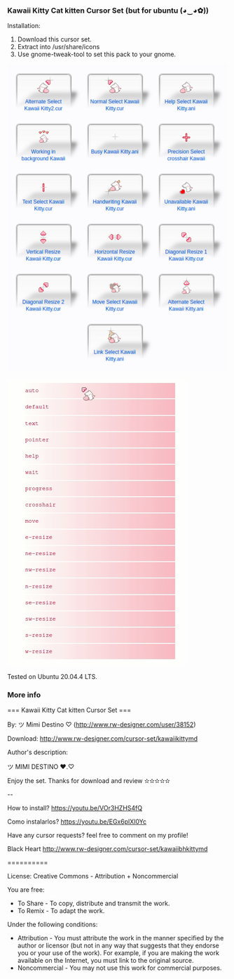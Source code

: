 ### Kawaii Kitty Cat kitten Cursor Set (but for ubuntu (◕‿◕✿))

Installation:
1. Download this cursor set.
2. Extract into /usr/share/icons
3. Use gnome-tweak-tool to set this pack to your gnome.

![icons demo](./icons-preview.png)

![icons gif demo](./demo.gif)

Tested on Ubuntu 20.04.4 LTS.


### More info
﻿=== Kawaii Kitty Cat kitten Cursor Set ===

By: ツ Mimi Destino ♡ (http://www.rw-designer.com/user/38152)

Download: http://www.rw-designer.com/cursor-set/kawaiikittymd

Author's description:

  
  
ツ MIMI DESTINO ♥.♡

Enjoy the set.
Thanks for download and review ✫✫✫✫✫

--

How to install? 
https://youtu.be/VOr3HZHS4fQ

Como instalarlos?
https://youtu.be/EGx6plXI0Yc

Have any cursor requests? feel free to comment on my profile!

Black Heart
http://www.rw-designer.com/cursor-set/kawaiibhkittymd

 

==========

License: Creative Commons - Attribution + Noncommercial

You are free:

* To Share - To copy, distribute and transmit the work.
* To Remix - To adapt the work.

Under the following conditions:

* Attribution - You must attribute the work in the manner specified
  by the author or licensor (but not in any way that suggests that
  they endorse you or your use of the work). For example, if you are
  making the work available on the Internet, you must link to the
  original source.
* Noncommercial - You may not use this work for commercial purposes.
